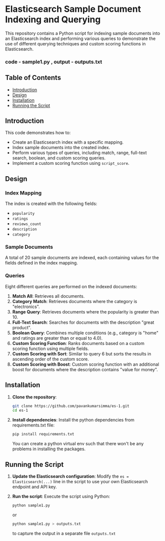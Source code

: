 ﻿# Elasticsearch Sample Document Indexing and Querying

This repository contains a Python script for indexing sample documents into an Elasticsearch index and performing various queries to demonstrate the use of different querying techniques and custom scoring functions in Elasticsearch.

### code - sample1.py , output - outputs.txt

## Table of Contents
- [Introduction](#introduction)
- [Design](#design)
- [Installation](#installation)
- [Running the Script](#running-the-script)

## Introduction

This code demonstrates how to:
- Create an Elasticsearch index with a specific mapping.
- Index sample documents into the created index.
- Perform various types of queries, including match, range, full-text search, boolean, and custom scoring queries.
- Implement a custom scoring function using `script_score`.

## Design

### Index Mapping

The index is created with the following fields:
- `popularity`
- `ratings`
- `reviews_count`
- `description`
- `category`

### Sample Documents

A total of 20 sample documents are indexed, each containing values for the fields defined in the index mapping.

### Queries

Eight different queries are performed on the indexed documents:
1. **Match All**: Retrieves all documents.
2. **Category Match**: Retrieves documents where the category is "electronics".
3. **Range Query**: Retrieves documents where the popularity is greater than 10.
4. **Full-Text Search**: Searches for documents with the description "great product".
5. **Boolean Query**: Combines multiple conditions (e.g., category is "home" and ratings are greater than or equal to 4.0).
6. **Custom Scoring Function**: Ranks documents based on a custom scoring function using multiple fields.
7. **Custom Scoring with Sort**: Similar to query 6 but sorts the results in ascending order of the custom score.
8. **Custom Scoring with Boost**: Custom scoring function with an additional boost for documents where the description contains "value for money".

## Installation

1. **Clone the repository**:
    ```bash
    git clone https://github.com/pavankumarsimma/es-1.git
    cd es-1
    ```

2. **Install dependencies**:
    Install the python dependencies from requirements.txt file:
    ```bash
    pip install requirements.txt
    ```
    You can create a python virtual env such that there won't be any problems in installing the packages.

## Running the Script

1. **Update the Elasticsearch configuration**:
    Modify the `es = Elasticsearch(...)` line in the script to use your own Elasticsearch endpoint and API key.

2. **Run the script**:
    Execute the script using Python:
    ```bash
    python sample1.py 
    ```
    or 
    ```bash
    python sample1.py > outputs.txt
    ```
    to capture the output in a separate file `outputs.txt`

